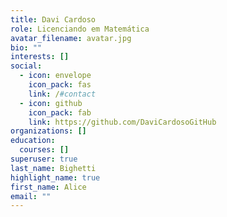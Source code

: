 ```yaml
---
title: Davi Cardoso
role: Licenciando em Matemática
avatar_filename: avatar.jpg
bio: ""
interests: []
social:
  - icon: envelope
    icon_pack: fas
    link: /#contact
  - icon: github
    icon_pack: fab
    link: https://github.com/DaviCardosoGitHub
organizations: []
education:
  courses: []
superuser: true
last_name: Bighetti
highlight_name: true
first_name: Alice
email: ""
---
```

